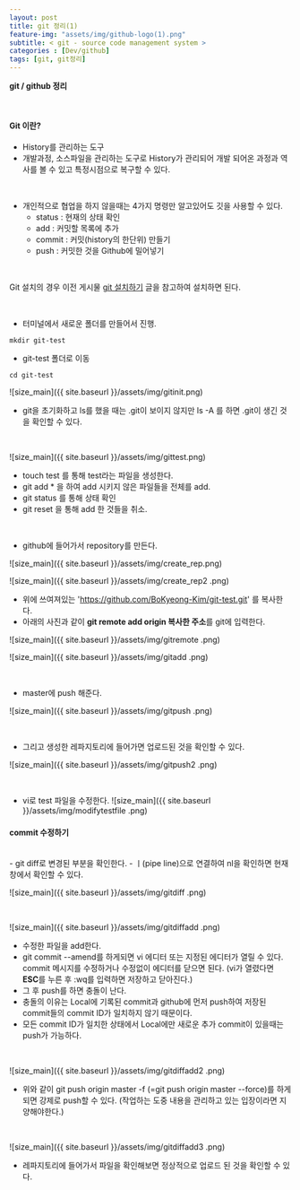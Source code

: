 ```yaml
---
layout: post
title: git 정리(1)
feature-img: "assets/img/github-logo(1).png"
subtitle: < git - source code management system >
categories : [Dev/github]
tags: [git, git정리]
---
```


**git / github 정리**

<br>

#### Git 이란?

- History를 관리하는 도구
- 개발과정, 소스파일을 관리하는 도구로 History가 관리되어 개발 되어온 과정과 역사를 볼 수 있고 특정시점으로 복구할 수 있다.

<br>

- 개인적으로 협업을 하지 않을때는 4가지 명령만 알고있어도 깃을 사용할 수 있다.
	- status : 현재의 상태 확인
	- add : 커밋할 목록에 추가
	- commit : 커밋(history의 한단위) 만들기
	- push : 커밋한 것을 Github에 밀어넣기

<br>

Git 설치의 경우 이전 게시물 [git 설치하기](https://bokyeong-kim.github.io/dev/github/2020/01/22/gitbash_install.html) 글을 참고하여 설치하면 된다.

<br>

- 터미널에서 새로운 폴더를 만들어서 진행.
```
mkdir git-test
```

- git-test 폴더로 이동
```
cd git-test
```

![size_main]({{ site.baseurl }}/assets/img/gitinit.png)


- git을 초기화하고 ls를 했을 때는 .git이 보이지 않지만 ls -A 를 하면 .git이 생긴 것을 확인할 수 있다.

<br>

![size_main]({{ site.baseurl }}/assets/img/gittest.png)


- touch test 를 통해 test라는 파일을 생성한다.
- git add * 을 하여 add 시키지 않은 파일들을 전체를 add.
- git status 를 통해 상태 확인
- git reset 을 통해 add 한 것들을 취소.

<br>

- github에 들어가서 repository를 만든다.


![size_main]({{ site.baseurl }}/assets/img/create_rep.png)


![size_main]({{ site.baseurl }}/assets/img/create_rep2
.png)

- 위에 쓰여져있는 'https://github.com/BoKyeong-Kim/git-test.git' 를 복사한다.
- 아래의 사진과 같이 **git remote add origin 복사한 주소**를 git에 입력한다.

![size_main]({{ site.baseurl }}/assets/img/gitremote
.png)

![size_main]({{ site.baseurl }}/assets/img/gitadd
.png)

<br>

- master에 push 해준다.

![size_main]({{ site.baseurl }}/assets/img/gitpush
.png)


<br>

- 그리고 생성한 레파지토리에 들어가면 업로드된 것을 확인할 수 있다.

![size_main]({{ site.baseurl }}/assets/img/gitpush2
.png)

<br>


- vi로 test 파일을 수정한다.
![size_main]({{ site.baseurl }}/assets/img/modifytestfile
.png)


#### commit 수정하기

<br>
- git diff로 변경된 부분을 확인한다.
- ㅣ(pipe line)으로 연결하여 nl을 확인하면 현재창에서 확인할 수 있다.

![size_main]({{ site.baseurl }}/assets/img/gitdiff
.png)


<br>

![size_main]({{ site.baseurl }}/assets/img/gitdiffadd
.png)

- 수정한 파일을 add한다.
- git commit --amend를 하게되면 vi 에디터 또는 지정된 에디터가 열릴 수 있다. commit 메시지를 수정하거나 수정없이 에디터를 닫으면 된다. (vi가 열렸다면 **ESC**를 누른 후 :wq를 입력하면 저장하고 닫아진다.)
- 그 후 push를 하면 충돌이 난다. 
- 충돌의 이유는 Local에 기록된 commit과 github에 먼저 push하여 저장된 commit들의 commit ID가 일치하지 않기 때문이다. 
- 모든 commit ID가 일치한 상태에서 Local에만 새로운 추가 commit이 있을때는 push가 가능하다. 


<br>

![size_main]({{ site.baseurl }}/assets/img/gitdiffadd2
.png)

- 위와 같이 git push origin master -f (=git push origin master --force)를 하게되면 강제로 push할 수 있다.
(작업하는 도중 내용을 관리하고 있는 입장이라면 지양해야한다.)

<br>


![size_main]({{ site.baseurl }}/assets/img/gitdiffadd3
.png)


- 레파지토리에 들어가서 파일을 확인해보면 정상적으로 업로드 된 것을 확인할 수 있다.


